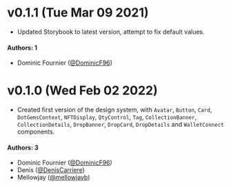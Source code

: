 # v0.1.1 (Tue Mar 09 2021)

- Updated Storybook to latest version, attempt to fix default values.

#### Authors: 1

- Dominic Fournier ([@DominicF96](https://github.com/DominicF96))

# v0.1.0 (Wed Feb 02 2022)

- Created first version of the design system, with `Avatar`, `Button`, `Card`, `DotGemsContext`, `NFTDisplay`, `QtyControl`, `Tag`, `CollectionBanner`, `CollectionDetails`, `DropBanner`, `DropCard`, `DropDetails` and `WalletConnect` components.

#### Authors: 3

- Dominic Fournier ([@DominicF96](https://github.com/DominicF96))
- Denis ([@DenisCarriere](https://github.com/DenisCarriere))
- Mellowjay ([@mellowjayb](https://github.com/mellowjayb))